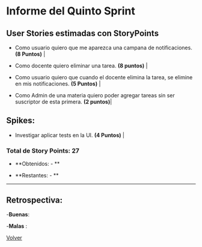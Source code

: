 # Informe del Quinto Sprint

## User Stories estimadas con **StoryPoints**


- Como usuario quiero que me aparezca una campana de notificaciones. **(8 Puntos)** |

- Como docente quiero eliminar una tarea. **(8 puntos)** |

- Como usuario quiero que cuando el docente elimina la tarea, se elimine en mis notificaciones. **(5 Puntos)** |

- Como Admin de una materia quiero poder agregar tareas sin ser suscriptor de esta primera. **(2 puntos)**|

## Spikes:

- Investigar aplicar tests en la UI. **(4 Puntos)** |


### **Total de Story Points: 27**

  - **Obtenidos: - **

  - **Restantes: - **

---
## Retrospectiva:

  -**Buenas**: 
  
  -**Malas** : 

[Volver](https://github.com/cassa10/UNQalendario)

